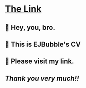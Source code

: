 
# [The Link](https://ejbubble.github.io/Github)

##  :pray: Hey, you, bro.

## :handshake: This is EJBubble's CV

##  :ok_person: Please visit my link.

## *Thank you very much!!*

